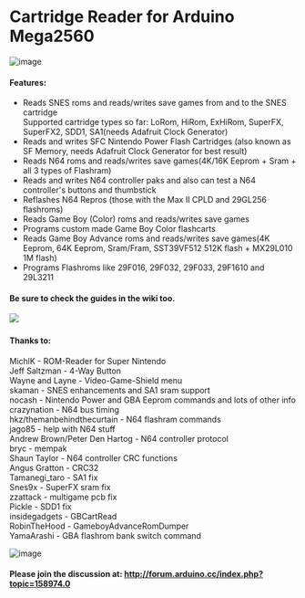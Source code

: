 # Cartridge Reader for Arduino Mega2560

![image](https://www.dropbox.com/s/cqjxdd51n4iiuu2/3d_model.png?dl=1)   

#### Features:  
- Reads SNES roms and reads/writes save games from and to the SNES cartridge  
  Supported cartridge types so far: LoRom, HiRom, ExHiRom, SuperFX, SuperFX2, SDD1, SA1(needs Adafruit Clock Generator)  
- Reads and writes SFC Nintendo Power Flash Cartridges (also known as SF Memory, needs Adafruit Clock Generator for best result)  
- Reads N64 roms and reads/writes save games(4K/16K Eeprom + Sram + all 3 types of Flashram)   
- Reads and writes N64 controller paks and also can test a N64 controller's buttons and thumbstick   
- Reflashes N64 Repros (those with the Max II CPLD and 29GL256 flashroms)    
- Reads Game Boy (Color) roms and reads/writes save games   
- Programs custom made Game Boy Color flashcarts   
- Reads Game Boy Advance roms and reads/writes save games(4K Eeprom, 64K Eeprom, Sram/Fram, SST39VF512 512K flash + MX29L010 1M flash)   
- Programs Flashroms like 29F016, 29F032, 29F033, 29F1610 and 29L3211    

#### Be sure to check the guides in the wiki too.

[![](https://www.dropbox.com/s/950svg0i21syq3j/youtube_preview.jpg?dl=1)](https://www.youtube.com/watch?v=AD_o7J85bCg)   

#### Thanks to:  
   MichlK - ROM-Reader for Super Nintendo   
   Jeff Saltzman - 4-Way Button   
   Wayne and Layne - Video-Game-Shield menu   
   skaman - SNES enhancements and SA1 sram support   
   nocash - Nintendo Power and GBA Eeprom commands and lots of other info   
   crazynation - N64 bus timing   
   hkz/themanbehindthecurtain - N64 flashram commands   
   jago85 - help with N64 stuff   
   Andrew Brown/Peter Den Hartog - N64 controller protocol   
   bryc - mempak   
   Shaun Taylor - N64 controller CRC functions   
   Angus Gratton - CRC32   
   Tamanegi_taro - SA1 fix   
   Snes9x - SuperFX sram fix   
   zzattack - multigame pcb fix  
   Pickle - SDD1 fix   
   insidegadgets - GBCartRead   
   RobinTheHood - GameboyAdvanceRomDumper   
   YamaArashi - GBA flashrom bank switch command    
   
![image](https://www.dropbox.com/s/pw0zf6747n9laat/3d_model_2.png?dl=1)   

#### Please join the discussion at: http://forum.arduino.cc/index.php?topic=158974.0   
